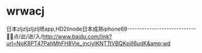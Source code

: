 # wrwacj
日本zljzljzljzlj喷app,HD2linode日本成熟iphone69----------------------------🦓🦓点/此/进/入/http://www.baidu.com/link?url=NoK8PT47PahMhFH8Vie_jnciyIKNTTtVBQKpill6udK&amp;wd
